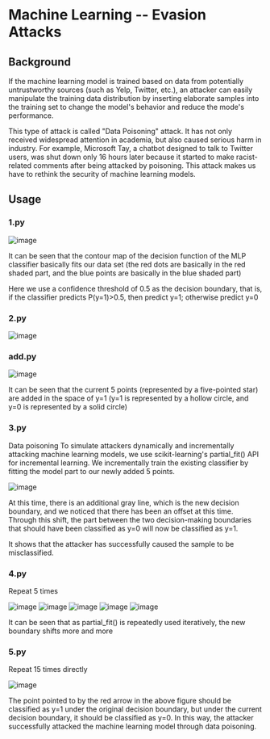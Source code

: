 # Machine Learning -- Evasion Attacks


## Background

If the machine learning model is trained based on data from potentially untrustworthy sources (such as Yelp, Twitter, etc.), an attacker can easily manipulate the training data distribution by inserting elaborate samples into the training set to change the model's behavior and reduce the mode's performance.

This type of attack is called "Data Poisoning" attack. It has not only received widespread attention in academia, but also caused serious harm in industry. For example, Microsoft Tay, a chatbot designed to talk to Twitter users, was shut down only 16 hours later because it started to make racist-related comments after being attacked by poisoning. This attack makes us have to rethink the security of machine learning models.

## Usage

### 1.py
![image](https://github.com/linroad123/ml_data_posion/blob/master/img/headImg.png)

It can be seen that the contour map of the decision function of the MLP classifier basically fits our data set (the red dots are basically in the red shaded part, and the blue points are basically in the blue shaded part)

Here we use a confidence threshold of 0.5 as the decision boundary, that is, if the classifier predicts P(y=1)>0.5, then predict y=1; otherwise predict y=0


### 2.py
![image](https://github.com/linroad123/ml_data_posion/blob/master/img/headImg%20(1).png)

### add.py

![image](https://github.com/linroad123/ml_data_posion/blob/master/img/headImg%20(2).png)

It can be seen that the current 5 points (represented by a five-pointed star) are added in the space of y=1 (y=1 is represented by a hollow circle, and y=0 is represented by a solid circle)

### 3.py
Data poisoning
To simulate attackers dynamically and incrementally attacking machine learning models, we use scikit-learning's partial_fit() API for incremental learning. We incrementally train the existing classifier by fitting the model part to our newly added 5 points.

![image](https://github.com/linroad123/ml_data_posion/blob/master/img/headImg%20(3).png)

At this time, there is an additional gray line, which is the new decision boundary, and we noticed that there has been an offset at this time. Through this shift, the part between the two decision-making boundaries that should have been classified as y=0 will now be classified as y=1.

It shows that the attacker has successfully caused the sample to be misclassified.

### 4.py
Repeat 5 times

![image](https://github.com/linroad123/ml_data_posion/blob/master/img/headImg%20(4).png)
![image](https://github.com/linroad123/ml_data_posion/blob/master/img/headImg%20(5).png)
![image](https://github.com/linroad123/ml_data_posion/blob/master/img/headImg%20(6).png)
![image](https://github.com/linroad123/ml_data_posion/blob/master/img/headImg%20(7).png)
![image](https://github.com/linroad123/ml_data_posion/blob/master/img/headImg%20(8).png)

It can be seen that as partial_fit() is repeatedly used iteratively, the new boundary shifts more and more

### 5.py
Repeat 15 times directly

![image](https://github.com/linroad123/ml_data_posion/blob/master/img/headImg%20(9).png)

The point pointed to by the red arrow in the above figure should be classified as y=1 under the original decision boundary, but under the current decision boundary, it should be classified as y=0. In this way, the attacker successfully attacked the machine learning model through data poisoning.

